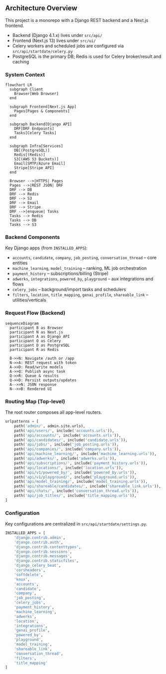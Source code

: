 ## Architecture Overview

This project is a monorepo with a Django REST backend and a Next.js frontend.

- Backend (Django 4.1.x) lives under `src/api/`
- Frontend (Next.js 13) lives under `src/ui/`
- Celery workers and scheduled jobs are configured via `src/api/startdate/celery.py`
- PostgreSQL is the primary DB; Redis is used for Celery broker/result and caching

### System Context

```mermaid
flowchart LR
  subgraph Client
    Browser[Web Browser]
  end

  subgraph Frontend[Next.js App]
    Pages[Pages & Components]
  end

  subgraph Backend[Django API]
    DRF[DRF Endpoints]
    Tasks[Celery Tasks]
  end

  subgraph Infra[Services]
    DB[(PostgreSQL)]
    Redis[(Redis)]
    S3[(AWS S3 Buckets)]
    Email[SMTP/Azure Email]
    Stripe[Stripe API]
  end

  Browser -->|HTTPS| Pages
  Pages -->|REST JSON| DRF
  DRF --> DB
  DRF --> Redis
  DRF --> S3
  DRF --> Email
  DRF --> Stripe
  DRF -->|enqueue| Tasks
  Tasks --> Redis
  Tasks --> DB
  Tasks --> S3
```

### Backend Components

Key Django apps (from `INSTALLED_APPS`):

- `accounts`, `candidate`, `company`, `job_posting`, `conversation_thread` – core entities
- `machine_learning`, `model_training` – ranking, ML job orchestration
- `payment_history` – subscriptions/billing (Stripe)
- `adwerks`, `integrations`, `powered_by`, `playground` – aux integrations and flows
- `celery_jobs` – background/import tasks and schedulers
- `filters`, `location`, `title_mapping`, `genai_profile`, `shareable_link` – utilities/verticals

### Request Flow (Backend)

```mermaid
sequenceDiagram
  participant B as Browser
  participant N as Next.js
  participant A as Django API
  participant Q as Celery
  participant D as PostgreSQL
  participant R as Redis

  B->>N: Navigate /auth or /app
  N->>A: REST request with token
  A->>D: Read/write models
  A->>Q: Publish async task
  Q->>R: Queue & results
  Q->>D: Persist outputs/updates
  A-->>N: JSON response
  N-->>B: Rendered UI
```

### Routing Map (Top-level)

The root router composes all app-level routers.

```19:36:src/api/startdate/urls.py
urlpatterns = [
    path('admin/', admin.site.urls),
    path('api/users/', include('accounts.urls')),
    path('api/accounts/', include('accounts.urls')),
    path('api/candidates/', include('candidate.urls')),
    path('api/jobs/', include('job_posting.urls')),
    path('api/companies/', include('company.urls')),
    path('api/machine_learning/', include('machine_learning.urls')),
    path('api/adwerks/', include('adwerks.urls')),
    path('api/subscriptions/', include('payment_history.urls')),
    path('api/locations/', include('location.urls')),
    path('api/v1/powered_by/', include('powered_by.urls')),
    path('api/v1/playground/', include('playground.urls')),
    path('api/model_training/', include('model_training.urls')),
    path('api/shareable/candidates/', include('shareable_link.urls')),
    path('api/chats/', include('conversation_thread.urls')),
    path('api/job_titles/', include('title_mapping.urls')),
]
```

### Configuration

Key configurations are centralized in `src/api/startdate/settings.py`.

```101:146:src/api/startdate/settings.py
INSTALLED_APPS = [
    'django.contrib.admin',
    'django.contrib.auth',
    'django.contrib.contenttypes',
    'django.contrib.sessions',
    'django.contrib.messages',
    'django.contrib.staticfiles',
    'django_celery_beat',
    'corsheaders',
    'softdelete',
    'knox',
    'accounts',
    'candidate',
    'company',
    'job_posting',
    'celery_jobs',
    'payment_history',
    'machine_learning',
    'adwerks',
    'location',
    'integrations',
    'genai_profile',
    'powered_by',
    'playground',
    'model_training',
    'shareable_link',
    'conversation_thread',
    'filters',
    'title_mapping'
]
```


